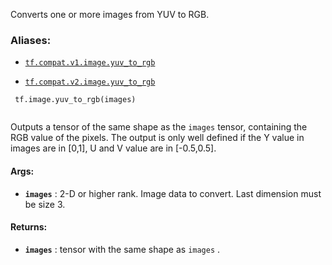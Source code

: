 Converts one or more images from YUV to RGB.



### Aliases:

- [ `tf.compat.v1.image.yuv_to_rgb` ](/api_docs/python/tf/image/yuv_to_rgb)

- [ `tf.compat.v2.image.yuv_to_rgb` ](/api_docs/python/tf/image/yuv_to_rgb)



```
 tf.image.yuv_to_rgb(images)
 
```

Outputs a tensor of the same shape as the  `images`  tensor, containing the RGB
value of the pixels.
The output is only well defined if the Y value in images are in [0,1],
U and V value are in [-0.5,0.5].



#### Args:

- **`images`** : 2-D or higher rank. Image data to convert. Last dimension must be
size 3.



#### Returns:

- **`images`** : tensor with the same shape as  `images` .

